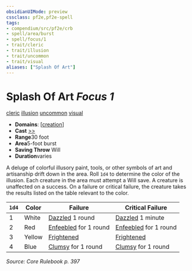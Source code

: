 ```yaml
---
obsidianUIMode: preview
cssclass: pf2e,pf2e-spell
tags:
- compendium/src/pf2e/crb
- spell/area/burst
- spell/focus/1
- trait/cleric
- trait/illusion
- trait/uncommon
- trait/visual
aliases: ["Splash Of Art"]
---
```

# Splash Of Art *Focus 1*   
[cleric](/rules/traits/cleric.md)  [illusion](/rules/traits/illusion.md)  [uncommon](/rules/traits/uncommon.md)  [visual](/rules/traits/visual.md)  

- **Domains**: [[creation](/compendium/setting/domains.md#Creation)]
- **Cast** [>>](/rules/core-rulebook/chapter-9-playing-the-game.md#Actions "Two-Action") 
- **Range**30 foot
- **Area**5-foot burst
- **Saving Throw** Will
- **Duration**varies

A deluge of colorful illusory paint, tools, or other symbols of art and artisanship drift down in the area. Roll `1d4` to determine the color of the illusion. Each creature in the area must attempt a Will save. A creature is unaffected on a success. On a failure or critical failure, the creature takes the results listed on the table relevant to the color.

| `1d4` | Color | Failure | Critical Failure |
|-------|-------|---------|------------------|
| 1 | White | [Dazzled](/rules/conditions.md#Dazzled) 1 round | [Dazzled](/rules/conditions.md#Dazzled) 1 minute |
| 2 | Red | [Enfeebled](/rules/conditions.md#Enfeebled) for 1 round | [Enfeebled](/rules/conditions.md#Enfeebled) for 1 round |
| 3 | Yellow | [Frightened](/rules/conditions.md#Frightened) | [Frightened](/rules/conditions.md#Frightened) |
| 4 | Blue | [Clumsy](/rules/conditions.md#Clumsy) for 1 round | [Clumsy](/rules/conditions.md#Clumsy) for 1 round |


*Source: Core Rulebook p. 397*